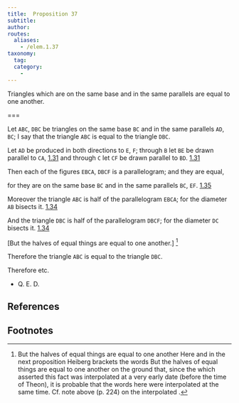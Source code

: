 ```yaml
---
title:  Proposition 37
subtitle:
author:
routes:
  aliases:
    - /elem.1.37
taxonomy:
  tag:
  category:
    -
---
```


Triangles which are on the same base and in the same parallels are equal to one another.

===

Let `ABC`, `DBC` be triangles on the same base `BC` and in the same parallels `AD`, `BC`; I say that the triangle `ABC` is equal to the triangle `DBC`.

Let `AD` be produced in both directions to `E`, `F`; through `B` let `BE` be drawn parallel to `CA`, [1.31] and through `C` let `CF` be drawn parallel to `BD`. [1.31] 

Then each of the figures `EBCA`, `DBCF` is a parallelogram; and they are equal, 

for they are on the same base `BC` and in the same parallels `BC`, `EF`. [1.35]

Moreover the triangle `ABC` is half of the parallelogram `EBCA`; for the diameter `AB` bisects it. [1.34]

And the triangle `DBC` is half of the parallelogram `DBCF`; for the diameter `DC` bisects it. [1.34]

[But the halves of equal things are equal to one another.] [^1]

Therefore the triangle `ABC` is equal to the triangle `DBC`.

Therefore etc.

- Q. E. D.

## References

[1.31]: /elem.1.31 "Book 1 - Proposition 31"
[1.34]: /elem.1.34 "Book 1 - Proposition 34"
[1.35]: /elem.1.35 "Book 1 - Proposition 35"

## Footnotes

[^1]: But the halves of equal things are equal to one another
    Here and in the next proposition Heiberg brackets the words <quote>But the halves of equal things are equal to one another</quote> on the ground that, since the <title>Common Notion</title> which asserted this fact was interpolated at a very early date (before the time of Theon), it is probable that the words here were interpolated at the same time. Cf. note above (p. 224) on the interpolated <title>Common Notion</title>.

